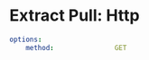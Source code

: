 # Extract Pull: Http

<!-- config starts -->
```yaml
options:
    method:               GET

```
<!-- config ends -->
